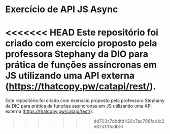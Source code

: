 # Exercício de API JS Async

<<<<<<< HEAD
Este repositório foi criado com exercício proposto pela professora Stephany da DIO para prática de funções assíncronas em JS utilizando uma API externa (https://thatcopy.pw/catapi/rest/).
=======
Este repositório foi criado com exercício proposto pela professora Stephany da DIO para prática de funções assíncronas em JS utilizando uma API externa (https://thatcopy.pw/catapi/rest/).
>>>>>>> dd703c7dbdfd426c7ac708fab1c2e82d1f0cdb16

